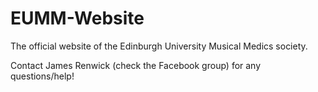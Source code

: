 EUMM-Website
============

The official website of the Edinburgh University Musical Medics society.

Contact James Renwick (check the Facebook group) for any questions/help!
